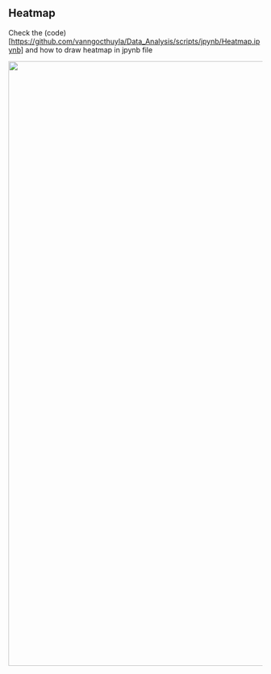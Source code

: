 ## Heatmap

Check the (code)[https://github.com/vanngocthuyla/Data_Analysis/scripts/jpynb/Heatmap.ipynb] and how to draw heatmap in jpynb file

<img src='https://vanngocthuyla.github.io/Data_Analysis/images/sequencing/Heatmap.jpg' width="1200">
